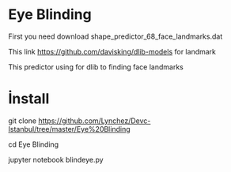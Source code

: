 # Eye Blinding

First you need download shape_predictor_68_face_landmarks.dat 

This link https://github.com/davisking/dlib-models for landmark

This predictor using for dlib to finding face landmarks

# İnstall
git clone https://github.com/Lynchez/Devc-Istanbul/tree/master/Eye%20Blinding

cd Eye Blinding

jupyter notebook blindeye.py




